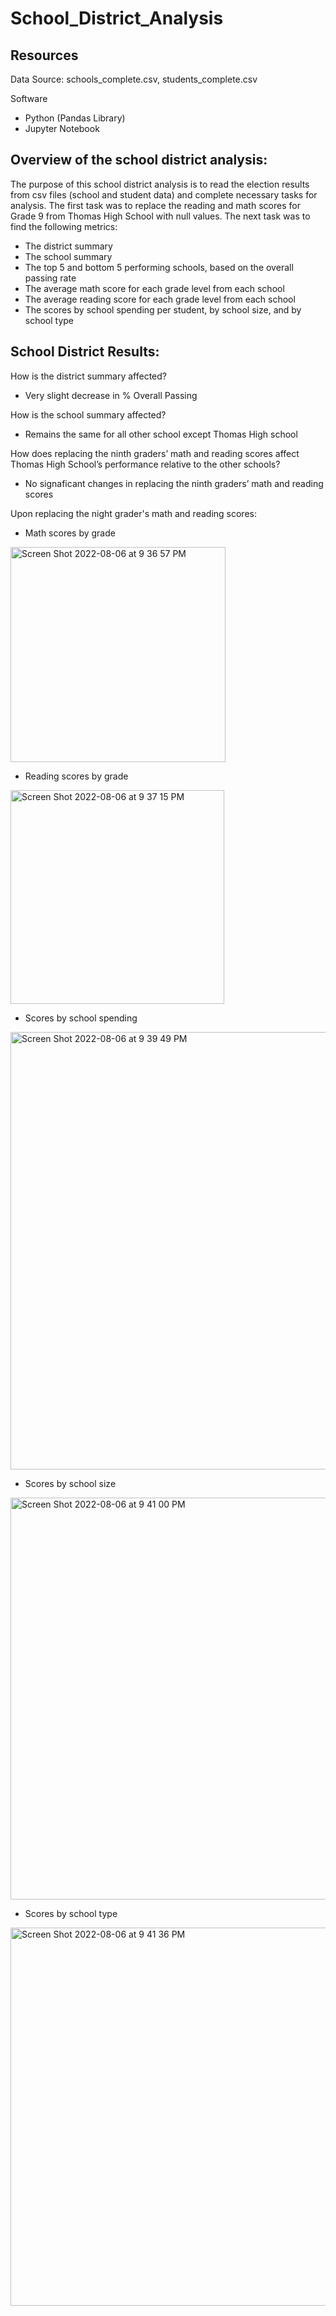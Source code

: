 # School_District_Analysis

## Resources 
Data Source: schools_complete.csv, students_complete.csv

Software 
- Python (Pandas Library)
- Jupyter Notebook

## Overview of the school district analysis:
The purpose of this school district analysis is to read the election results from csv files (school and student data) and complete necessary tasks for analysis. The first task was to replace the reading and math scores for Grade 9 from Thomas High School with null values. The next task was to find the following metrics: 
- The district summary
- The school summary
- The top 5 and bottom 5 performing schools, based on the overall passing rate
- The average math score for each grade level from each school
- The average reading score for each grade level from each school
- The scores by school spending per student, by school size, and by school type

## School District Results: 
How is the district summary affected?
- Very slight decrease in % Overall Passing

How is the school summary affected?
- Remains the same for all other school except Thomas High school

How does replacing the ninth graders’ math and reading scores affect Thomas High School’s performance relative to the other schools?
- No signaficant changes in replacing the ninth graders’ math and reading scores

Upon replacing the night grader's math and reading scores:

- Math scores by grade
<img width="344" alt="Screen Shot 2022-08-06 at 9 36 57 PM" src="https://user-images.githubusercontent.com/104872971/183271369-87e9c3ff-9088-4c42-8964-b12080f565e8.png">

- Reading scores by grade
<img width="342" alt="Screen Shot 2022-08-06 at 9 37 15 PM" src="https://user-images.githubusercontent.com/104872971/183271380-fd22459e-dbea-4106-bd78-274aef658fdd.png">

- Scores by school spending
<img width="700" alt="Screen Shot 2022-08-06 at 9 39 49 PM" src="https://user-images.githubusercontent.com/104872971/183271411-7aff1bb2-6314-48da-bac8-61cce13d66f1.png">

- Scores by school size
<img width="643" alt="Screen Shot 2022-08-06 at 9 41 00 PM" src="https://user-images.githubusercontent.com/104872971/183271433-5c8b9b39-164c-422c-ac9d-5a06bd00b89d.png">

- Scores by school type
<img width="605" alt="Screen Shot 2022-08-06 at 9 41 36 PM" src="https://user-images.githubusercontent.com/104872971/183271443-75928d2b-8173-4bd9-8999-a6f745ab0b45.png">

